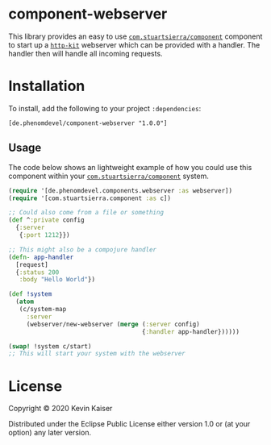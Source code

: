 # component-webserver
This library provides an easy to use [`com.stuartsierra/component`](https://github.com/stuartsierra/component) component to start up a [`http-kit`](https://github.com/http-kit/http-kit) webserver which
can be provided with a handler. The handler then will handle all incoming requests.

# Installation
To install, add the following to your project `:dependencies`:
```
[de.phenomdevel/component-webserver "1.0.0"]
```

## Usage
The code below shows an lightweight example of how you could use this component within your
[`com.stuartsierra/component`](https://github.com/stuartsierra/component) system.
```clj
(require '[de.phenomdevel.components.webserver :as webserver])
(require '[com.stuartsierra.component :as c])

;; Could also come from a file or something
(def ^:private config
  {:server
   {:port 1212}})

;; This might also be a compojure handler
(defn- app-handler
  [request]
  {:status 200
   :body "Hello World"})

(def !system
  (atom
   (c/system-map
     :server
     (webserver/new-webserver (merge (:server config)
                                     {:handler app-handler})))))

(swap! !system c/start)
;; This will start your system with the webserver

```

# License
Copyright © 2020 Kevin Kaiser

Distributed under the Eclipse Public License either version 1.0 or (at your option) any later version.
